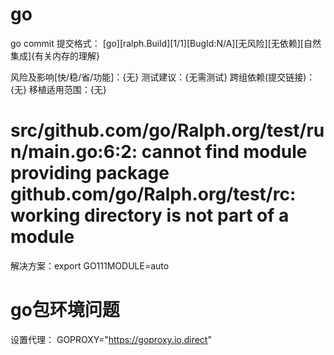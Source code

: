 # go


go commit 提交格式：
[go][ralph.Build][1/1][BugId:N/A][无风险][无依赖][自然集成]{有关内存的理解}

风险及影响[快/稳/省/功能]：{无}
测试建议：{无需测试}
跨组依赖(提交链接)：{无}
移植适用范围：{无}



# src/github.com/go/Ralph.org/test/run/main.go:6:2: cannot find module providing package github.com/go/Ralph.org/test/rc: working directory is not part of a module

解决方案：export GO111MODULE=auto

# go包环境问题

设置代理： GOPROXY="https://goproxy.io,direct"